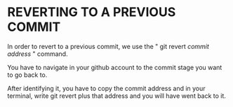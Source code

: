 # REVERTING TO A PREVIOUS COMMIT

In order to revert to a previous commit, we use the " git revert *commit address* " command.

You have to navigate in your github account to the commit stage you want to go back to.

After identifying it, you have to copy the commit address and in your terminal, write git revert plus that address and you will have went back to it.